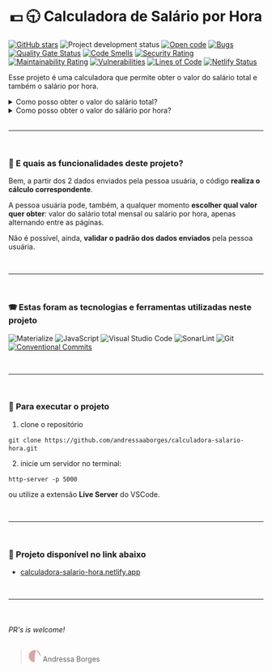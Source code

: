 <h1 align="center">💵 🕤 Calculadora de Salário por Hora</h1>

[![GitHub stars](https://img.shields.io/github/stars/andressaaborges/learning-tdd)](https://github.com/andressaaborges/learning-tdd/stargazers) ![Project development status](https://img.shields.io/static/v1?label=status&message=done&color=green&) [![Open code](https://img.shields.io/static/v1?label=&labelColor=333&logo=visualstudiocode&logoColor=blue&message=Open%20in%20Visual%20Studio%20Code&color=blue)](https://github.dev/andressaaborges/calculadora-salario-hora) [![Bugs](https://sonarcloud.io/api/project_badges/measure?project=andressaaborges_calculadora-salario-hora&metric=bugs)](https://sonarcloud.io/summary/new_code?id=andressaaborges_calculadora-salario-hora) [![Quality Gate Status](https://sonarcloud.io/api/project_badges/measure?project=andressaaborges_calculadora-salario-hora&metric=alert_status)](https://sonarcloud.io/summary/new_code?id=andressaaborges_calculadora-salario-hora) [![Code Smells](https://sonarcloud.io/api/project_badges/measure?project=andressaaborges_calculadora-salario-hora&metric=code_smells)](https://sonarcloud.io/summary/new_code?id=andressaaborges_calculadora-salario-hora) [![Security Rating](https://sonarcloud.io/api/project_badges/measure?project=andressaaborges_calculadora-salario-hora&metric=security_rating)](https://sonarcloud.io/summary/new_code?id=andressaaborges_calculadora-salario-hora) [![Maintainability Rating](https://sonarcloud.io/api/project_badges/measure?project=andressaaborges_calculadora-salario-hora&metric=sqale_rating)](https://sonarcloud.io/summary/new_code?id=andressaaborges_calculadora-salario-hora) [![Vulnerabilities](https://sonarcloud.io/api/project_badges/measure?project=andressaaborges_calculadora-salario-hora&metric=vulnerabilities)](https://sonarcloud.io/summary/new_code?id=andressaaborges_calculadora-salario-hora) [![Lines of Code](https://sonarcloud.io/api/project_badges/measure?project=andressaaborges_calculadora-salario-hora&metric=ncloc)](https://sonarcloud.io/summary/new_code?id=andressaaborges_calculadora-salario-hora) [![Netlify Status](https://api.netlify.com/api/v1/badges/03f3b076-482f-437d-bff7-96e0fef402c5/deploy-status)](https://app.netlify.com/sites/calculadora-salario-hora/deploys)

<p>
    Esse projeto é uma calculadora que permite obter o valor do salário total e também o salário por hora.
</p>

<details>
    <summary>Como posso obter o valor do salário total?</summary>
    
    Obtem-se a partir da entrada de 2 dados:

    - `quantidade dos dias trabalhados`
    - `valor do salário por hora`
  
</details>

<details>
    <summary>Como posso obter o valor do sálário por hora?</summary>

    Obtem-se a partir da entrada de 2 dados:

    - `quantidade dos dias trabalhados`
    - `valor do salário total mensal` 

</details>

<br>
<hr>
<br>

<h3>
    🔮 E quais as funcionalidades deste projeto?
</h3>

<p>
    Bem, a partir dos 2 dados enviados pela pessoa usuária, o código <b>realiza o cálculo correspondente</b>.
</p>
<p>
    A pessoa usuária pode, também, a qualquer momento <b>escolher qual valor quer obter</b>: valor do salário total mensal ou salário por hora, apenas alternando entre as páginas.
</p>
<p>
    Não é possível, ainda, <b>validar o padrão dos dados enviados</b> pela pessoa usuária.
</p>

<br>
<hr>
<br>

<h3>🪗 Estas foram as tecnologias e ferramentas utilizadas neste projeto</h3>

![Materialize](https://img.shields.io/badge/Materialize-F9DC3E?style=for-the-badge&logo=materializel&logoColor=yellow&color=ee6e73) ![JavaScript](https://img.shields.io/badge/javascript-yellow?style=for-the-badge&logo=javascript&logoColor=white) ![Visual Studio Code](https://img.shields.io/badge/VSCode-0078D4?style=for-the-badge&logo=visual%20studio%20code&logoColor=white) ![SonarLint](https://img.shields.io/badge/SonarLint-CB2029?style=for-the-badge&logo=sonarlint&logoColor=white) ![Git](https://img.shields.io/badge/GIT-E44C30?style=for-the-badge&logo=git&logoColor=white) [![Conventional Commits](https://img.shields.io/badge/Conventional%20Commits-%23333?style=for-the-badge&logo=conventionalcommits&logoColor=white)](https://conventionalcommits.org)

<br>
<hr>
<br>

<h3>🤿 Para executar o projeto</h3>

1. clone o repositório

```shell
git clone https://github.com/andressaaborges/calculadora-salario-hora.git
```

2. inicie um servidor no terminal:
```shell
http-server -p 5000
```
ou utilize a extensão **Live Server** do VSCode.

<br>
<hr>
<br>

<h3>👀 Projeto disponível no link abaixo </h3>

- [calculadora-salario-hora.netlify.app](https://calculadora-salario-hora.netlify.app)

<br>
<hr>
<br>

<h6>
    PR's is welcome!
</h6>

> <img src="https://github.com/andressaaborges/portfolio-pretalab/blob/master/assets/logo-andressa-borges.svg" width="24" alt="Logo Andressa Borges"/> Andressa Borges
